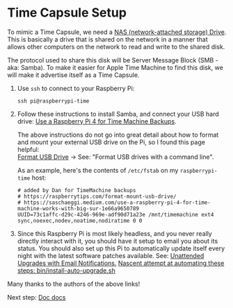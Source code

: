 Time Capsule Setup
==================

To mimic a Time Capsule, we need a [NAS (network-attached storage) Drive](https://en.wikipedia.org/wiki/Network-attached_storage). 
This is basically a drive that is shared on the network in a manner that allows other computers on the network to read 
and write to the shared disk.

The protocol used to share this disk will be Server Message Block (SMB - aka: Samba). To make it easier for 
Apple Time Machine to find this disk, we will make it advertise itself as a Time Capsule.

1. Use `ssh` to connect to your Raspberry Pi:
    ```shell
    ssh pi@raspberrypi-time
    ```

2. Follow these instructions to install Samba, and connect your USB hard drive:
   [Use a Raspberry Pi 4 for Time Machine Backups](https://saschaeggi.medium.com/use-a-raspberry-pi-4-for-time-machine-works-with-big-sur-1e66a9650789).

   The above instructions do not go into great detail about how to format and mount your external USB
   drive on the Pi, so I found this page helpful:  
   [Format USB Drive](https://raspberrytips.com/format-mount-usb-drive/) -> See: "Format USB drives with a command line".   
   
   As an example, here's the contents of `/etc/fstab` on my `raspberrypi-time` host:
   ```shell
   # added by Dan for TimeMachine backups
   # https://raspberrytips.com/format-mount-usb-drive/
   # https://saschaeggi.medium.com/use-a-raspberry-pi-4-for-time-machine-works-with-big-sur-1e66a9650789
   UUID=73c1affc-d29c-4246-969e-adf90d71a23e /mnt/timemachine ext4 sync,noexec,nodev,noatime,nodiratime 0 0
   ```

3. Since this Raspberry Pi is most likely headless, and you never really directly interact with it,
   you should have it setup to email you about its status. You should also set up this Pi to automatically 
   update itself every night with the latest software patches available. 
   See: [Unattended Upgrades with Email Notifications.](https://www.matt-black.tech/posts/Unattended-Upgrades-with-Email-Notifications-Keeping-Your-Raspberry-Pi-Secure/)
   [Nascent attempt at automating these steps: bin/install-auto-upgrade.sh](https://github.com/bhamail/picapsule/blob/main/bin/install-auto-upgrade.sh)

Many thanks to the authors of the above links!

Next step: [Doc docs](docdocs.html)
